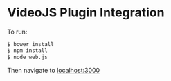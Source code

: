 # VideoJS Plugin Integration

To run:
```bash
$ bower install
$ npm install
$ node web.js
```
Then navigate to [localhost:3000](http://localhost:3000)
